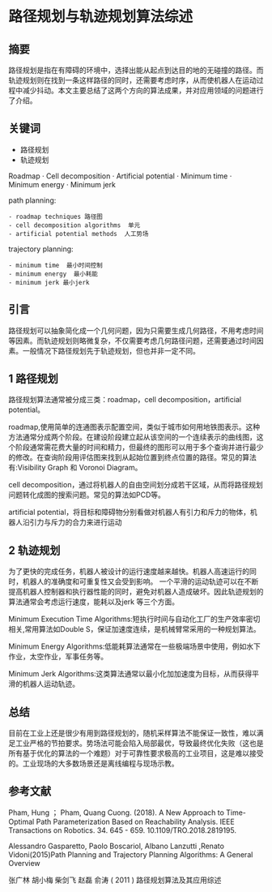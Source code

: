 # 路径规划与轨迹规划算法综述

## 摘要

路径规划是指在有障碍的环境中，选择出能从起点到达目的地的无碰撞的路径。而轨迹规划则在找到一条这样路径的同时，还需要考虑时序，从而使机器人在运动过程中减少抖动。本文主要总结了这两个方向的算法成果，并对应用领域的问题进行了介绍。

## 关键词

- 路径规划
- 轨迹规划

Roadmap · Cell decomposition · Artificial potential · Minimum time · Minimum energy · Minimum jerk

path planning:

    - roadmap techniques 路径图
    - cell decomposition algorithms  单元
    - artificial potential methods  人工势场

trajectory planning:

    - minimum time  最小时间控制
    - minimum energy  最小耗能
    - minimum jerk 最小jerk

## 引言

路径规划可以抽象简化成一个几何问题，因为只需要生成几何路径，不用考虑时间等因素。而轨迹规划则略微复杂，不仅需要考虑几何路径问题，还需要通过时间因素。一般情况下路径规划先于轨迹规划，但也并非一定不同。

## 1 路径规划

路径规划算法通常被分成三类：roadmap，cell decomposition，artificial potential。

roadmap,使用简单的连通图表示配置空间，类似于城市如何用地铁图表示。这种方法通常分成两个阶段。在建设阶段建立起从该空间的一个连续表示的曲线图，这个阶段通常需花费大量的时间和精力，但最终的图形可以用于多个查询并进行最少的修改。在查询阶段用评估图来找到从起始位置到终点位置的路径。常见的算法有:Visibility Graph 和 Voronoi Diagram。

cell decomposition，通过将机器人的自由空间划分成若干区域，从而将路径规划问题转化成图的搜索问题。常见的算法如PCD等。

artificial potential，将目标和障碍物分别看做对机器人有引力和斥力的物体，机器人沿引力与斥力的合力来进行运动

## 2 轨迹规划

为了更快的完成任务，机器人被设计的运行速度越来越快。机器人高速运行的同时，机器人的准确度和可重复性又会受到影响。
一个平滑的运动轨迹可以在不断提高机器人控制器和执行器性能的同时，避免对机器人造成破坏。因此轨迹规划的算法通常会考虑运行速度，能耗以及jerk
等三个方面。

Minimum Execution Time Algorithms:短执行时间与自动化工厂的生产效率密切相关,常用算法如Double S，保证加速度连续，是机械臂常采用的一种规划算法。

Minimum Energy Algorithms:低能耗算法通常在一些极端场景中使用，例如水下作业，太空作业，军事任务等。

Minimum Jerk Algorithms:这类算法通常以最小化加加速度为目标，从而获得平滑的机器人运动轨迹。

## 总结

目前在工业上还是很少有用到路径规划的，随机采样算法不能保证一致性，难以满足工业严格的节拍要求。势场法可能会陷入局部最优，导致最终优化失败（这也是所有基于优化的算法的一个难题）对于可靠性要求极高的工业项目，这是难以接受的。工业现场的大多数场景还是离线编程与现场示教。

## 参考文献

Pham, Hung ； Pham, Quang Cuong. (2018). A New Approach to Time-Optimal Path Parameterization Based on Reachability Analysis. IEEE Transactions on Robotics. 34. 645 - 659. 10.1109/TRO.2018.2819195.

Alessandro Gasparetto, Paolo Boscariol, Albano Lanzutti ,Renato Vidoni(2015)Path Planning and Trajectory Planning
Algorithms: A General Overview

张广林 胡小梅 柴剑飞 赵磊 俞涛 ( 2011 ) 路径规划算法及其应用综述

